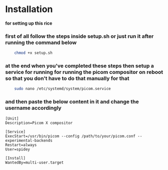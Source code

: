 # Installation
**for setting up this rice**

### first of all follow the steps inside setup.sh or just run it after running the command below

```bash
    chmod +x setup.sh
```
### at the end when you've completed these steps then setup a service for running for running the picom compositor on reboot so that you don't have to do that manually for that

```bash
    sudo nano /etc/systemd/system/picom.service
```
### and then paste the below content in it and change the username accordingly
```
[Unit]
Description=Picom X compositor

[Service]
ExecStart=/usr/bin/picom --config /path/to/your/picom.conf --experimental-backends
Restart=always
User=spidey

[Install]
WantedBy=multi-user.target
```
